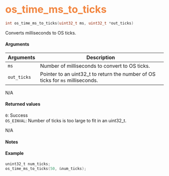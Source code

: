 ## <font color="F2853F" style="font-size:24pt">os_time_ms_to_ticks</font>

```c
int os_time_ms_to_ticks(uint32_t ms, uint32_t *out_ticks)
```
Converts milliseconds to OS ticks.

#### Arguments
| Arguments | Description |
|-----------|-------------|
| `ms` |  Number of milliseconds to convert to OS ticks. |
| `out_ticks` | Pointer to an uint32_t to return the number of OS ticks for `ms` milliseconds.|

N/A

#### Returned values
`0`:  Success
<br>`OS_EINVAL`:  Number of ticks is too large to fit in an uint32_t.

N/A

#### Notes


#### Example
```c
unint32_t num_ticks;
os_time_ms_to_ticks(50, &num_ticks);
```
